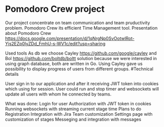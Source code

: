 Pomodoro Crew project
===============

Our project concentrate on team communication and team pruductivity problem.
Pomodoro Crew its efficient Time Management tool.
Presentation about Pomodoro Crew https://docs.google.com/presentation/d/1qNrgNp0SvOotwlRot-Yjs2EZp0lyZDd_FmhU-s-WV1c/edit?usp=sharing


Used tools
As db we choose Cayley https://github.com/google/cayley and Bol https://github.com/boltdb/boltt solution because we were interested in using graph database, both are written in Go. Using Cayley gave us possibility to display progress of users from different groups. 
#Technical details

User sign in to our application and after it receiving JWT token into cookies which using for session. User could run and stop timer and websockets will update all users with whom he connected by teams.

What was done:
Login for user
Authorization with JWT token in cookies
Running websockets with streaming current stage time
Plans to do
Registration
Integration with Jira
Team customization
Settings page with customization of stages
Messeging and integration with messages
